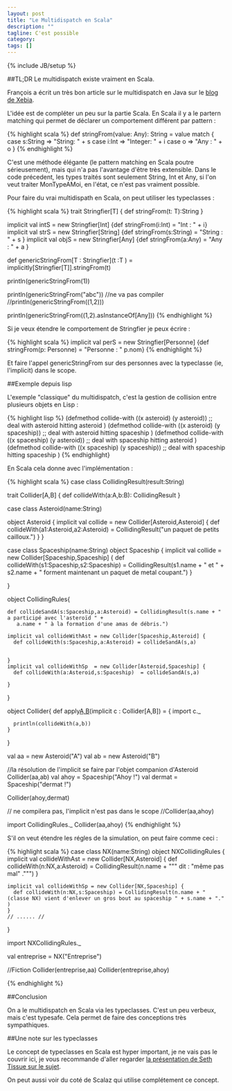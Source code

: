 ```yaml
---
layout: post
title: "Le Multidispatch en Scala"
description: ""
tagline: C'est possible
category: 
tags: []
---
```

{% include JB/setup %}

##TL;DR 
Le multidispatch existe vraiment en Scala.


François a écrit un très bon article sur le multidispatch en Java sur le [blog de Xebia](http://blog.xebia.fr/2012/09/19/mais-pourquoi-ny-a-t-il-pas-de-multidispatch-en-java/).

L'idée est de compléter un peu sur la partie Scala. En Scala il y a le partern matching qui permet de déclarer un comportement différent par pattern : 

{% highlight scala %}
def stringFrom(value: Any): String = value match {
  case s:String => "String: " + s
  case i:Int => "Integer: " + i
  case o => "Any : " + o
}
{% endhighlight %}

C'est une méthode élégante (le pattern matching en Scala poutre sérieusement), mais qui n'a pas l'avantage d'être très extensible. Dans le code précedent, les types traités sont seulement String, Int et Any, si l'on veut traiter MonTypeAMoi, en l'état, ce n'est pas vraiment possible.

Pour faire du vrai multidispath en Scala, on peut utiliser les typeclasses : 

{% highlight scala %}
trait Stringfier[T] {
  def stringFrom(t: T):String
}

implicit val intS = new Stringfier[Int] {def stringFrom(i:Int) = "Int : " + i}
implicit val strS = new Stringfier[String] {def stringFrom(s:String) = "String : " + s }
implicit val objS = new Stringfier[Any] {def stringFrom(a:Any) = "Any : " + a }

def genericStringFrom[T : Stringfier](t :T ) = implicitly[Stringfier[T]].stringFrom(t)


println(genericStringFrom(1))

println(genericStringFrom("abc"))
//ne va pas compiler
//println(genericStringFrom((1,2)))

println(genericStringFrom((1,2).asInstanceOf[Any]))
{% endhighlight %}

Si je veux étendre le comportement de Stringfier je peux écrire : 

{% highlight scala %}
implicit val perS = new Stringfier[Personne] {def stringFrom(p: Personne) = "Personne : " p.nom}
{% endhighlight %}

Et faire l'appel genericStringFrom sur des personnes avec la typeclasse (ie, l'implicit) dans le scope. 


##Exemple depuis lisp

L'exemple "classique" du multidispatch, c'est la gestion de collision entre plusieurs objets en Lisp : 

{% highlight lisp %}
(defmethod collide-with ((x asteroid) (y asteroid))
   ;; deal with asteroid hitting asteroid
   )
 (defmethod collide-with ((x asteroid) (y spaceship))
   ;; deal with asteroid hitting spaceship
   )
 (defmethod collide-with ((x spaceship) (y asteroid))
   ;; deal with spaceship hitting asteroid
   )
 (defmethod collide-with ((x spaceship) (y spaceship))
   ;; deal with spaceship hitting spaceship
   )
 {% endhighlight}

 En Scala cela donne avec l'implémentation :

{% highlight scala %}
  case class CollidingResult(result:String)
  
  trait Collider[A,B] {
      def collideWith(a:A,b:B): CollidingResult
  }

  case class Asteroid(name:String)

  object Asteroid {
    implicit val collide = new Collider[Asteroid,Asteroid] {
      def collideWith(a1:Asteroid,a2:Asteroid) = CollidingResult("un paquet de petits cailloux.")
    }
  }

  case class Spaceship(name:String)
  object Spaceship {
    implicit val collide = new Collider[Spaceship,Spaceship] {
      def collideWith(s1:Spaceship,s2:Spaceship) = CollidingResult(s1.name + " et " + s2.name + " forment maintenant un paquet de metal coupant.")
    }

  
  }

  object CollidingRules{

    def collideSandA(s:Spaceship,a:Asteroid) = CollidingResult(s.name + " a participé avec l'asteroïd " +
       a.name + " à la formation d'une amas de débris.")

    implicit val collideWithAst = new Collider[Spaceship,Asteroid] {
      def collideWith(s:Spaceship,a:Asteroid) = collideSandA(s,a)

      
    }
    implicit val collideWithSp  = new Collider[Asteroid,Spaceship] {
      def collideWith(a:Asteroid,s:Spaceship)  = collideSandA(s,a)
    
    }
  }
  
  object Collider{
    def apply[A,B](a:A,b:B)(implicit c : Collider[A,B]) = {
      import c._

      println(collideWith(a,b))
    }
  }

  val aa = new Asteroid("A")
  val ab = new Asteroid("B")
  
  //la résolution de l'implicit se faire par l'objet companion d'Asteroid
  Collider(aa,ab)
  val ahoy = Spaceship("Ahoy !")
  val dermat = Spaceship("dermat !")

  Collider(ahoy,dermat)

  // ne compilera pas, l'implicit n'est pas dans le scope 
  //Collider(aa,ahoy)
  
  import CollidingRules._
  Collider(aa,ahoy)
{% endhighlight %}

S'il on veut étendre les régles de la simulation, on peut faire comme ceci : 

{% highlight scala %}
case class NX(name:String)
  object NXCollidingRules {
    implicit val collideWithAst = new Collider[NX,Asteroid] {
      def collideWith(n:NX,a:Asteroid) = CollidingResult(n.name + """ dit : "même pas mal" .""") 
    }  

    implicit val collideWithSp = new Collider[NX,Spaceship] {
      def collideWith(n:NX,s:Spaceship) = CollidingResult(n.name + "(classe NX) vient d'enlever un gros bout au spaceship " + s.name + "." )
    }
    // ...... //
  }

  import NXCollidingRules._

  val entreprise = NX("Entreprise")

  //Fiction
  Collider(entreprise,aa)
  Collider(entreprise,ahoy)

{% endhighlight %}

##Conclusion 

On a le multidispatch en Scala via les typeclasses. C'est un peu verbeux, mais c'est typesafe. Cela permet de faire des conceptions très sympathiques.



##Une note sur les typeclasses

Le concept de typeclasses en Scala est hyper important, je ne vais pas le couvrir ici, je vous recommande d'aller regarder [la présentation de Seth Tissue sur le sujet](http://marakana.com/s/the_typeclass_pattern_in_scala_an_alternative_to_inheritance,1112/index.html).

On peut aussi voir du coté de Scalaz qui utilise complétement ce concept.





